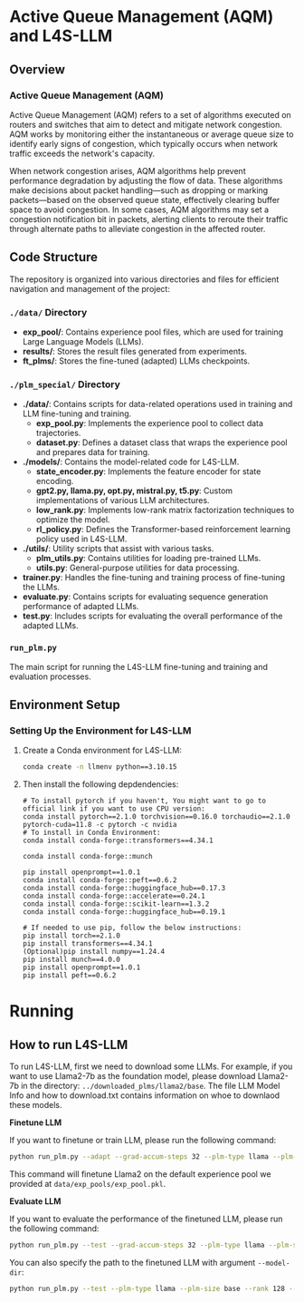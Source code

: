 # Active Queue Management (AQM) and L4S-LLM

## Overview

### Active Queue Management (AQM)
Active Queue Management (AQM) refers to a set of algorithms executed on routers and switches that aim to detect and mitigate network congestion. AQM works by monitoring either the instantaneous or average queue size to identify early signs of congestion, which typically occurs when network traffic exceeds the network's capacity. 

When network congestion arises, AQM algorithms help prevent performance degradation by adjusting the flow of data. These algorithms make decisions about packet handling—such as dropping or marking packets—based on the observed queue state, effectively clearing buffer space to avoid congestion. In some cases, AQM algorithms may set a congestion notification bit in packets, alerting clients to reroute their traffic through alternate paths to alleviate congestion in the affected router.

## Code Structure

The repository is organized into various directories and files for efficient navigation and management of the project:

### `./data/` Directory
- **exp_pool/**: Contains experience pool files, which are used for training Large Language Models (LLMs).
- **results/**: Stores the result files generated from experiments.
- **ft_plms/**: Stores the fine-tuned (adapted) LLMs checkpoints.

### `./plm_special/` Directory
- **./data/**: Contains scripts for data-related operations used in training and LLM fine-tuning and training.
  - **exp_pool.py**: Implements the experience pool to collect data trajectories.
  - **dataset.py**: Defines a dataset class that wraps the experience pool and prepares data for training.
- **./models/**: Contains the model-related code for L4S-LLM.
  - **state_encoder.py**: Implements the feature encoder for state encoding.
  - **gpt2.py, llama.py, opt.py, mistral.py, t5.py**: Custom implementations of various LLM architectures.
  - **low_rank.py**: Implements low-rank matrix factorization techniques to optimize the model.
  - **rl_policy.py**: Defines the Transformer-based reinforcement learning policy used in L4S-LLM.
- **./utils/**: Utility scripts that assist with various tasks.
  - **plm_utils.py**: Contains utilities for loading pre-trained LLMs.
  - **utils.py**: General-purpose utilities for data processing.
- **trainer.py**: Handles the fine-tuning and training process of fine-tuning the LLMs.
- **evaluate.py**: Contains scripts for evaluating sequence generation performance of adapted LLMs.
- **test.py**: Includes scripts for evaluating the overall performance of the adapted LLMs.

### `run_plm.py`
The main script for running the L4S-LLM fine-tuning and training and evaluation processes.

## Environment Setup

### Setting Up the Environment for L4S-LLM

1. Create a Conda environment for L4S-LLM:

   ```bash
   conda create -n llmenv python==3.10.15


2. Then install the following depdendencies:

   ```
   # To install pytorch if you haven't, You might want to go to official link if you want to use CPU version:
   conda install pytorch==2.1.0 torchvision==0.16.0 torchaudio==2.1.0 pytorch-cuda=11.8 -c pytorch -c nvidia
   # To install in Conda Environment:
   conda install conda-forge::transformers==4.34.1
   
   conda install conda-forge::munch
   
   pip install openprompt==1.0.1   
   conda install conda-forge::peft==0.6.2   
   conda install conda-forge::huggingface_hub==0.17.3   
   conda install conda-forge::accelerate==0.24.1   
   conda install conda-forge::scikit-learn==1.3.2   
   conda install conda-forge::huggingface_hub==0.19.1
      
   # If needed to use pip, follow the below instructions:   
   pip install torch==2.1.0
   pip install transformers==4.34.1
   (Optional)pip install numpy==1.24.4   
   pip install munch==4.0.0   
   pip install openprompt==1.0.1   
   pip install peft==0.6.2

   ```


# Running
## How to run L4S-LLM
To run L4S-LLM, first we need to download some LLMs. For example, if you want to use Llama2-7b as the foundation model, please download Llama2-7b in the directory: `../downloaded_plms/llama2/base`. The file LLM Model Info and how to download.txt contains information on whoe to downlaod these models.

**Finetune LLM**

If you want to finetune or train LLM, please run the following command:
```sh
python run_plm.py --adapt --grad-accum-steps 32 --plm-type llama --plm-size base --rank 128 --device cuda:0 --lr 0.0001 --warmup-steps 2000 --num-epochs 80 --eval-per-epoch 2 
```
This command will finetune Llama2 on the default experience pool we provided at `data/exp_pools/exp_pool.pkl`.


**Evaluate LLM**

If you want to evaluate the performance of the finetuned LLM, please run the following command:
```sh
python run_plm.py --test --grad-accum-steps 32 --plm-type llama --plm-size base --rank 128 --device cuda:0 --lr 0.0001 --warmup-steps 2000 --num-epochs 80 --eval-per-epoch 2
```
You can also specify the path to the finetuned LLM with argument `--model-dir`:
```sh
python run_plm.py --test --plm-type llama --plm-size base --rank 128 --device cuda:0 --model-dir you_finetune_llm_dir
```
